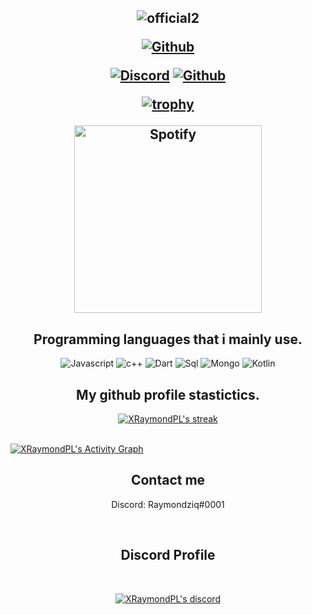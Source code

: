 <h2 align="center">

  
<p align="center">
  
  ![official2](https://github.com/XRaymondPL/XRaymondPL/blob/main/standard.gif)




<p align="center">
  <a href="https://raymondziq.xyz/">
   <img alt="Github" src="https://img.shields.io/badge/2137-RAYMONDZIQ%20IS%20A%20DEV-brightgreen"></a> 
  


  
</p>
<p align="center">
    <a href="https://discord.com/users/904342910651232256">
   <img alt="Discord" src="https://img.shields.io/badge/Discord-Raymondziq%230001-7289DA?style=for-the-badge&logo=discord&logoColor=7289DA&logoWidth=10&labelColor=000'"></a>  
  <a href="https://github.com/XRaymondPL">
   <img alt="Github" src="https://img.shields.io/github/followers/XRaymondPL?color=7289DA&logo=github&label=Followers&style=for-the-badge&logoWidth=10&labelColor=000'"></a>   
  
  
[![trophy](https://github-profile-trophy.vercel.app/?username=ryo-ma&row=2&column=8&theme=dark_lover)](https://github.com/ryo-ma/github-profile-trophy)

  

  
</p>
<p align="center">
<img src="https://readme-spotify-status-liart.vercel.app/api/run-spotify-status" alt="Spotify" width="300" align/>
</p>


<h2 align="center">Programming languages that i mainly use.</h2>
<p align="center">
  <img alt="Javascript" src="https://img.shields.io/badge/-JavaScript-090909?style=for-the-badge&logo=JavaScript&logoColor=E9D54D"></a> 
  <img alt="c++" src="https://img.shields.io/badge/-C++-090909?style=for-the-badge&logo=C%2b%2b&logoColor=6296CC"></a> 
  <img alt="Dart" src="https://img.shields.io/badge/-Dart-090909?style=for-the-badge&logo=dart&logoColor=097CDB"></a>    
  <img alt="Sql" src="https://img.shields.io/badge/-Sql-090909?style=for-the-badge&logo=mysql&logoColor=00648B"></a> 
  <img alt="Mongo" src="https://img.shields.io/badge/-MongoDB-090909?style=for-the-badge&logo=MongoDB&logoColor=00648B"></a> 
  <img alt="Kotlin" src="https://img.shields.io/badge/-Kotlin-090909?style=for-the-badge&logo=Kotlin&logoColor=00648B"></a> 
</p>



<h2 align="center">My github profile stastictics.</h2>

<p align="center">
    <a href="https://github.com/XRaymondPL">
        <img title="XRaymondPL stats" alt="XRaymondPL's streak" src="https://github-readme-streak-stats.herokuapp.com/?user=XRaymondPL&theme=dark&hide_border=true&stroke=f53b3b"/>
    </a>
</p><br>
<a href="https://github.com/XRaymondPL"><img alt="XRaymondPL's Activity Graph" src="https://activity-graph.herokuapp.com/graph?username=XRaymondPL&bg_color=0D1117&color=eca15b&line=eca15b&point=FFFFFF&hide_border=true" /></a>
  

<h2 align="center">Contact me</h2>
<p align="center">Discord: Raymondziq#0001</p>
</pre><br>




<h2 align="center">Discord Profile</h2><br>
  <p align="center">
    <a href="https://discord.gg/ee8KuBVnAJ">
        <img title="XRaymondPL discord" alt="XRaymondPL's discord" src="https://discord.c99.nl/widget/theme-3/904342910651232256.png"/>
    </a>
</p>
